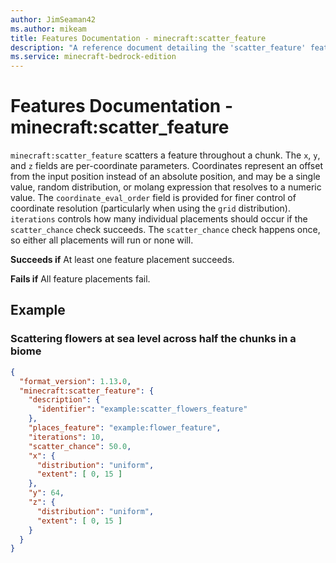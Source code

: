 ```yaml
---
author: JimSeaman42
ms.author: mikeam
title: Features Documentation - minecraft:scatter_feature
description: "A reference document detailing the 'scatter_feature' feature"
ms.service: minecraft-bedrock-edition
---
```


# Features Documentation - minecraft:scatter_feature

`minecraft:scatter_feature` scatters a feature throughout a chunk. The `x`, `y`, and `z` fields are per-coordinate parameters. Coordinates represent an offset from the input position instead of an absolute position, and may be a single value, random distribution, or molang expression that resolves to a numeric value. The `coordinate_eval_order` field is provided for finer control of coordinate resolution (particularly when using the `grid` distribution). `iterations` controls how many individual placements should occur if the `scatter_chance` check succeeds. The `scatter_chance` check happens once, so either all placements will run or none will.

**Succeeds if**
At least one feature placement succeeds.

**Fails if**
All feature placements fail.

## Example

### Scattering flowers at sea level across half the chunks in a biome

```json
{
  "format_version": 1.13.0,
  "minecraft:scatter_feature": {
    "description": {
      "identifier": "example:scatter_flowers_feature"
    },
    "places_feature": "example:flower_feature",
    "iterations": 10,
    "scatter_chance": 50.0,
    "x": {
      "distribution": "uniform",
      "extent": [ 0, 15 ]
    },
    "y": 64,
    "z": {
      "distribution": "uniform",
      "extent": [ 0, 15 ]
    }
  }
}
```
